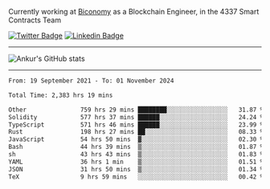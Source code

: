 Currently working at [Biconomy](https://biconomy.io/) as a Blockchain Engineer, in the 4337 Smart Contracts Team

 [![Twitter Badge](https://img.shields.io/badge/-@ankurdubey521-1ca0f1?style=flat-square&labelColor=1ca0f1&logo=twitter&logoColor=white&link=https://twitter.com/ankurdubey521)](https://twitter.com/ankurdubey521) [![Linkedin Badge](https://img.shields.io/badge/-ankurdubey521-blue?style=flat-square&logo=Linkedin&logoColor=white&link=https://www.linkedin.com/in/ankurdubey521/)](https://www.linkedin.com/in/ankurdubey521/)

<hr/>

![Ankur's GitHub stats](https://github-readme-stats.vercel.app/api?username=ankurdubey521&count_private=true&theme=radical)

<hr/>

<!--START_SECTION:waka-->

```txt
From: 19 September 2021 - To: 01 November 2024

Total Time: 2,383 hrs 19 mins

Other               759 hrs 29 mins ████████░░░░░░░░░░░░░░░░░   31.87 %
Solidity            577 hrs 37 mins ██████░░░░░░░░░░░░░░░░░░░   24.24 %
TypeScript          571 hrs 46 mins ██████░░░░░░░░░░░░░░░░░░░   23.99 %
Rust                198 hrs 27 mins ██░░░░░░░░░░░░░░░░░░░░░░░   08.33 %
JavaScript          54 hrs 50 mins  ▓░░░░░░░░░░░░░░░░░░░░░░░░   02.30 %
Bash                44 hrs 39 mins  ▒░░░░░░░░░░░░░░░░░░░░░░░░   01.87 %
sh                  43 hrs 43 mins  ▒░░░░░░░░░░░░░░░░░░░░░░░░   01.83 %
YAML                36 hrs 1 min    ▒░░░░░░░░░░░░░░░░░░░░░░░░   01.51 %
JSON                31 hrs 50 mins  ▒░░░░░░░░░░░░░░░░░░░░░░░░   01.34 %
TeX                 9 hrs 59 mins   ░░░░░░░░░░░░░░░░░░░░░░░░░   00.42 %
```

<!--END_SECTION:waka-->
